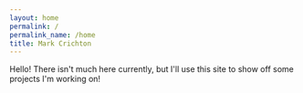 ```yaml
---
layout: home
permalink: /
permalink_name: /home
title: Mark Crichton
---
```


Hello! There isn't much here currently, but I'll use this site to show off some projects I'm working on!
